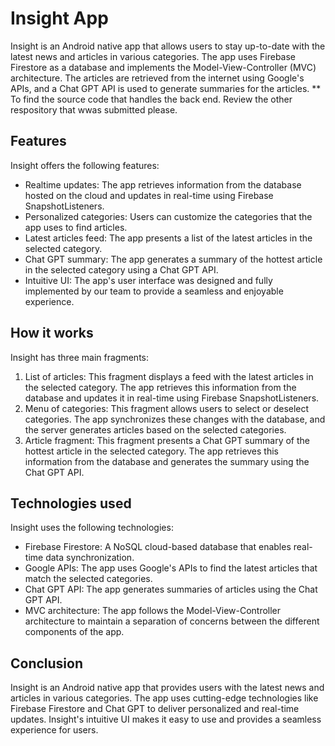 # Insight App

Insight is an Android native app that allows users to stay up-to-date with the latest news and articles in various categories. The app uses Firebase Firestore as a database and implements the Model-View-Controller (MVC) architecture. The articles are retrieved from the internet using Google's APIs, and a Chat GPT API is used to generate summaries for the articles.
** To find the source code that handles the back end. Review the other respository that wwas submitted please.

## Features

Insight offers the following features:

- Realtime updates: The app retrieves information from the database hosted on the cloud and updates in real-time using Firebase SnapshotListeners.
- Personalized categories: Users can customize the categories that the app uses to find articles.
- Latest articles feed: The app presents a list of the latest articles in the selected category.
- Chat GPT summary: The app generates a summary of the hottest article in the selected category using a Chat GPT API.
- Intuitive UI: The app's user interface was designed and fully implemented by our team to provide a seamless and enjoyable experience.

## How it works

Insight has three main fragments:

1. List of articles: This fragment displays a feed with the latest articles in the selected category. The app retrieves this information from the database and updates it in real-time using Firebase SnapshotListeners.
2. Menu of categories: This fragment allows users to select or deselect categories. The app synchronizes these changes with the database, and the server generates articles based on the selected categories.
3. Article fragment: This fragment presents a Chat GPT summary of the hottest article in the selected category. The app retrieves this information from the database and generates the summary using the Chat GPT API.

## Technologies used

Insight uses the following technologies:

- Firebase Firestore: A NoSQL cloud-based database that enables real-time data synchronization.
- Google APIs: The app uses Google's APIs to find the latest articles that match the selected categories.
- Chat GPT API: The app generates summaries of articles using the Chat GPT API.
- MVC architecture: The app follows the Model-View-Controller architecture to maintain a separation of concerns between the different components of the app.

## Conclusion

Insight is an Android native app that provides users with the latest news and articles in various categories. The app uses cutting-edge technologies like Firebase Firestore and Chat GPT to deliver personalized and real-time updates. Insight's intuitive UI makes it easy to use and provides a seamless experience for users.





